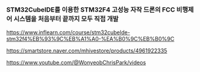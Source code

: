 
### STM32CubeIDE를 이용한 STM32F4 고성능 자작 드론의 FCC 비행제어 시스템을 처음부터 끝까지 모두 직접 개발

https://www.inflearn.com/course/stm32cubelde-stm32f4%EB%93%9C%EB%A1%A0-%EA%B0%9C%EB%B0%9C

https://smartstore.naver.com/mhivestore/products/4961922335

https://www.youtube.com/@WonyeobChrisPark/videos
